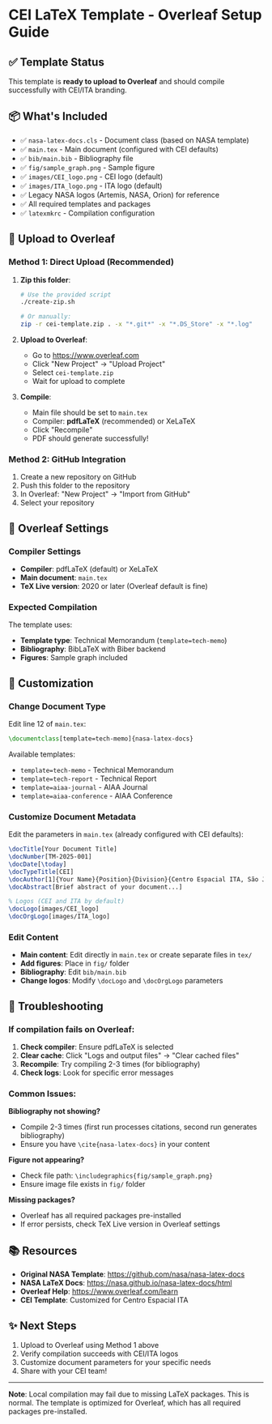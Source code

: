 # CEI LaTeX Template - Overleaf Setup Guide

## ✅ Template Status
This template is **ready to upload to Overleaf** and should compile successfully with CEI/ITA branding.

## 📦 What's Included
- ✅ `nasa-latex-docs.cls` - Document class (based on NASA template)
- ✅ `main.tex` - Main document (configured with CEI defaults)
- ✅ `bib/main.bib` - Bibliography file
- ✅ `fig/sample_graph.png` - Sample figure
- ✅ `images/CEI_logo.png` - CEI logo (default)
- ✅ `images/ITA_logo.png` - ITA logo (default)
- ✅ Legacy NASA logos (Artemis, NASA, Orion) for reference
- ✅ All required templates and packages
- ✅ `latexmkrc` - Compilation configuration

## 🚀 Upload to Overleaf

### Method 1: Direct Upload (Recommended)
1. **Zip this folder**:
   ```bash
   # Use the provided script
   ./create-zip.sh
   
   # Or manually:
   zip -r cei-template.zip . -x "*.git*" -x "*.DS_Store" -x "*.log"
   ```

2. **Upload to Overleaf**:
   - Go to https://www.overleaf.com
   - Click "New Project" → "Upload Project"
   - Select `cei-template.zip`
   - Wait for upload to complete

3. **Compile**:
   - Main file should be set to `main.tex`
   - Compiler: **pdfLaTeX** (recommended) or XeLaTeX
   - Click "Recompile"
   - PDF should generate successfully!

### Method 2: GitHub Integration
1. Create a new repository on GitHub
2. Push this folder to the repository
3. In Overleaf: "New Project" → "Import from GitHub"
4. Select your repository

## 🔧 Overleaf Settings

### Compiler Settings
- **Compiler**: pdfLaTeX (default) or XeLaTeX
- **Main document**: `main.tex`
- **TeX Live version**: 2020 or later (Overleaf default is fine)

### Expected Compilation
The template uses:
- **Template type**: Technical Memorandum (`template=tech-memo`)
- **Bibliography**: BibLaTeX with Biber backend
- **Figures**: Sample graph included

## 📝 Customization

### Change Document Type
Edit line 12 of `main.tex`:
```latex
\documentclass[template=tech-memo]{nasa-latex-docs}
```

Available templates:
- `template=tech-memo` - Technical Memorandum
- `template=tech-report` - Technical Report
- `template=aiaa-journal` - AIAA Journal
- `template=aiaa-conference` - AIAA Conference

### Customize Document Metadata
Edit the parameters in `main.tex` (already configured with CEI defaults):
```latex
\docTitle[Your Document Title]
\docNumber[TM-2025-001]
\docDate[\today]
\docTypeTitle[CEI]
\docAuthor[1]{Your Name}{Position}{Division}{Centro Espacial ITA, São José dos Campos}
\docAbstract[Brief abstract of your document...]

% Logos (CEI and ITA by default)
\docLogo[images/CEI_logo]
\docOrgLogo[images/ITA_logo]
```

### Edit Content
- **Main content**: Edit directly in `main.tex` or create separate files in `tex/`
- **Add figures**: Place in `fig/` folder
- **Bibliography**: Edit `bib/main.bib`
- **Change logos**: Modify `\docLogo` and `\docOrgLogo` parameters

## 🐛 Troubleshooting

### If compilation fails on Overleaf:

1. **Check compiler**: Ensure pdfLaTeX is selected
2. **Clear cache**: Click "Logs and output files" → "Clear cached files"
3. **Recompile**: Try compiling 2-3 times (for bibliography)
4. **Check logs**: Look for specific error messages

### Common Issues:

**Bibliography not showing?**
- Compile 2-3 times (first run processes citations, second run generates bibliography)
- Ensure you have `\cite{nasa-latex-docs}` in your content

**Figure not appearing?**
- Check file path: `\includegraphics{fig/sample_graph.png}`
- Ensure image file exists in `fig/` folder

**Missing packages?**
- Overleaf has all required packages pre-installed
- If error persists, check TeX Live version in Overleaf settings

## 📚 Resources

- **Original NASA Template**: https://github.com/nasa/nasa-latex-docs
- **NASA LaTeX Docs**: https://nasa.github.io/nasa-latex-docs/html
- **Overleaf Help**: https://www.overleaf.com/learn
- **CEI Template**: Customized for Centro Espacial ITA

## ✨ Next Steps

1. Upload to Overleaf using Method 1 above
2. Verify compilation succeeds with CEI/ITA logos
3. Customize document parameters for your specific needs
4. Share with your CEI team!

---

**Note**: Local compilation may fail due to missing LaTeX packages. This is normal. The template is optimized for Overleaf, which has all required packages pre-installed.

